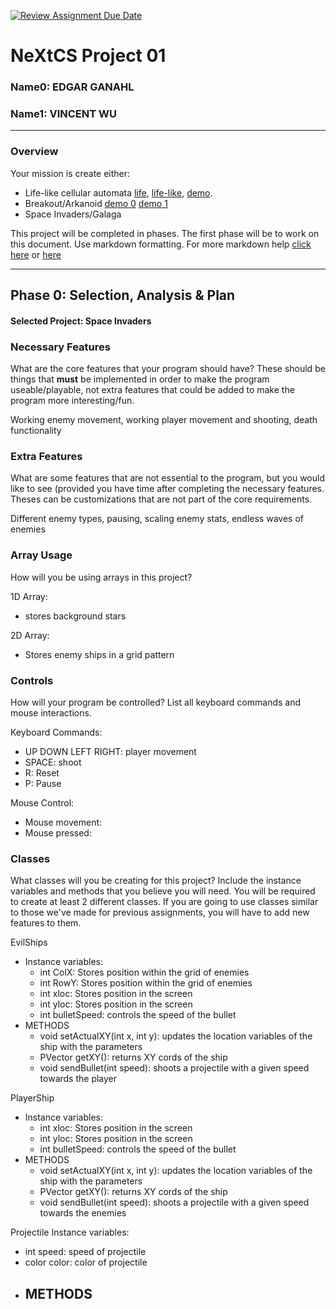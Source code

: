 [![Review Assignment Due Date](https://classroom.github.com/assets/deadline-readme-button-22041afd0340ce965d47ae6ef1cefeee28c7c493a6346c4f15d667ab976d596c.svg)](https://classroom.github.com/a/PX83n--N)
# NeXtCS Project 01
### Name0: EDGAR GANAHL
### Name1: VINCENT WU
---

### Overview
Your mission is create either:
- Life-like cellular automata [life](https://en.wikipedia.org/wiki/Conway%27s_Game_of_Life), [life-like](https://en.wikipedia.org/wiki/Life-like_cellular_automaton), [demo](https://www.netlogoweb.org/launch#https://www.netlogoweb.org/assets/modelslib/Sample%20Models/Computer%20Science/Cellular%20Automata/Life.nlogo).
- Breakout/Arkanoid [demo 0](https://elgoog.im/breakout/)  [demo 1](https://www.crazygames.com/game/atari-breakout)
- Space Invaders/Galaga

This project will be completed in phases. The first phase will be to work on this document. Use markdown formatting. For more markdown help [click here](https://github.com/adam-p/markdown-here/wiki/Markdown-Cheatsheet) or [here](https://docs.github.com/en/get-started/writing-on-github/getting-started-with-writing-and-formatting-on-github/basic-writing-and-formatting-syntax)


---

## Phase 0: Selection, Analysis & Plan

#### Selected Project: Space Invaders

### Necessary Features
What are the core features that your program should have? These should be things that __must__ be implemented in order to make the program useable/playable, not extra features that could be added to make the program more interesting/fun.

Working enemy movement, working player movement and shooting, death functionality

### Extra Features
What are some features that are not essential to the program, but you would like to see (provided you have time after completing the necessary features. Theses can be customizations that are not part of the core requirements.

Different enemy types, pausing, scaling enemy stats, endless waves of enemies

### Array Usage
How will you be using arrays in this project?

1D Array:
- stores background stars

2D Array:
- Stores enemy ships in a grid pattern


### Controls
How will your program be controlled? List all keyboard commands and mouse interactions.

Keyboard Commands:
- UP DOWN LEFT RIGHT: player movement
- SPACE: shoot
- R: Reset
- P: Pause

Mouse Control:
- Mouse movement:
- Mouse pressed:


### Classes
What classes will you be creating for this project? Include the instance variables and methods that you believe you will need. You will be required to create at least 2 different classes. If you are going to use classes similar to those we've made for previous assignments, you will have to add new features to them.

EvilShips
- Instance variables:
  - int ColX: Stores position within the grid of enemies
  - int RowY: Stores position within the grid of enemies
  - int xloc: Stores position in the screen
  - int yloc: Stores position in the screen
  - int bulletSpeed: controls the speed of the bullet
- METHODS
  - void setActualXY(int x, int y): updates the location variables of the ship with the parameters
  -  PVector getXY(): returns XY cords of the ship
  -  void sendBullet(int speed): shoots a projectile with a given speed towards the player

PlayerShip
- Instance variables:
  - int xloc: Stores position in the screen
  - int yloc: Stores position in the screen
  - int bulletSpeed: controls the speed of the bullet
- METHODS
  - void setActualXY(int x, int y): updates the location variables of the ship with the parameters
  -  PVector getXY(): returns XY cords of the ship
  -  void sendBullet(int speed): shoots a projectile with a given speed towards the enemies
 
Projectile
 Instance variables:
  - int speed: speed of projectile
  - color color: color of projectile
- METHODS
  - 
